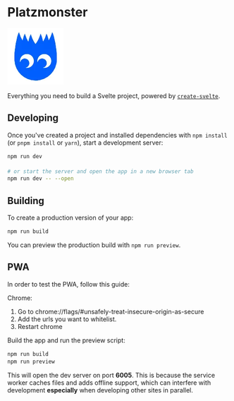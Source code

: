 # Platzmonster

![](/static/favicon.webp)

Everything you need to build a Svelte project, powered by [`create-svelte`](https://github.com/sveltejs/kit/tree/master/packages/create-svelte).

## Developing

Once you've created a project and installed dependencies with `npm install` (or `pnpm install` or `yarn`), start a development server:

```bash
npm run dev

# or start the server and open the app in a new browser tab
npm run dev -- --open
```

## Building

To create a production version of your app:

```bash
npm run build
```

You can preview the production build with `npm run preview`.

## PWA

In order to test the PWA, follow this guide:

Chrome:

1. Go to chrome://flags/#unsafely-treat-insecure-origin-as-secure
2. Add the urls you want to whitelist.
3. Restart chrome

Build the app and run the preview script:

```bash
npm run build
npm run preview
```

This will open the dev server on port **6005**. This is because the
service worker caches files and adds offline support, which can interfere
with development **especially** when developing other sites in parallel.
